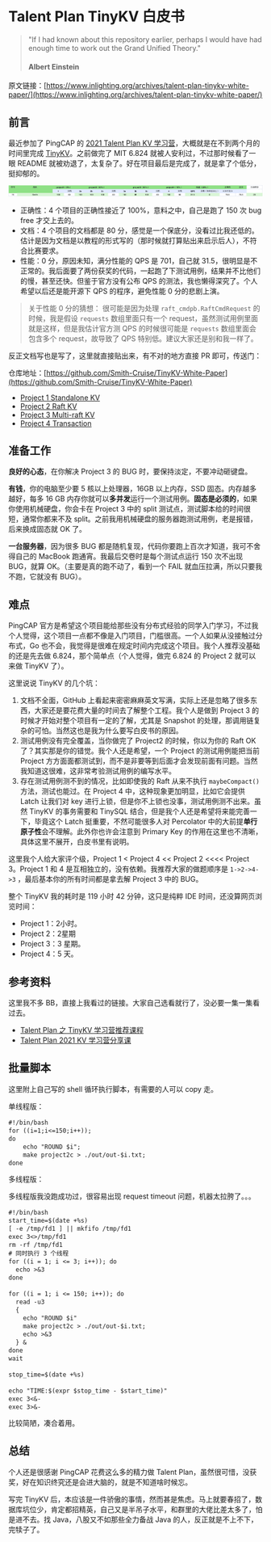 # Talent Plan TinyKV 白皮书

> "If I had known about this repository earlier, perhaps I would have had enough time to work out the Grand Unified Theory."
>
> #### Albert Einstein

原文链接：[https://www.inlighting.org/archives/talent-plan-tinykv-white-paper/](https://www.inlighting.org/archives/talent-plan-tinykv-white-paper/)

## 前言

最近参加了 PingCAP 的 [2021 Talent Plan KV 学习营](https://asktug.com/t/topic/242996)，大概就是在不到两个月的时间里完成 [TinyKV](https://github.com/tidb-incubator/tinykv)。之前做完了 MIT 6.824 就被人安利过，不过那时候看了一眼 README 就被劝退了，太复杂了。好在项目最后是完成了，就是拿了个低分，挺抑郁的。

![sad image](image/sad.png)

* 正确性：4 个项目的正确性接近了 100%，意料之中，自己是跑了 150 次 bug free 才交上去的。
* 文档：4 个项目的文档都是 80 分，感觉是一个保底分，没看过比我还低的。估计是因为文档是以教程的形式写的（那时候就打算贴出来启示后人），不符合比赛要求。
* 性能：0 分，原因未知，满分性能的 QPS 是 701，自己就 31.5，很明显是不正常的。我后面要了两份获奖的代码，一起跑了下测试用例，结果并不比他们的慢，甚至还快。但鉴于官方没有公布 QPS 的测法，我也懒得深究了。个人希望以后还是能开源下 QPS 的程序，避免性能 0 分的悲剧上演。

> 关于性能 0 分的猜想：
> 很可能是因为处理 `raft_cmdpb.RaftCmdRequest` 的时候，我是假设 `requests` 数组里面只有一个 request，虽然测试用例里面就是这样，但是我估计官方测 QPS 的时候很可能是 `requests` 数组里面会包含多个 request，故导致了 QPS 特别低。建议大家还是别和我一样了。

反正文档写也是写了，这里就直接贴出来，有不对的地方直接 PR 即可，传送门：

仓库地址：[https://github.com/Smith-Cruise/TinyKV-White-Paper](https://github.com/Smith-Cruise/TinyKV-White-Paper)

* [Project 1 Standalone KV](https://github.com/Smith-Cruise/TinyKV-White-Paper/blob/main/Project1-Standalone-KV.md)
* [Project 2 Raft KV](https://github.com/Smith-Cruise/TinyKV-White-Paper/blob/main/Project2-RaftKV.md)
* [Project 3 Multi-raft KV](https://github.com/Smith-Cruise/TinyKV-White-Paper/blob/main/Project3-MultiRaftKV.md)
* [Project 4 Transaction](https://github.com/Smith-Cruise/TinyKV-White-Paper/blob/main/Project4-Transaction.md)

## 准备工作

**良好的心态**，在你解决 Project 3 的 BUG 时，要保持淡定，不要冲动砸键盘。

**有钱**，你的电脑至少要 5 核以上处理器，16GB 以上内存，SSD 固态。内存越多越好，每多 16 GB 内存你就可以**多并发**运行一个测试用例。**固态是必须的**，如果你使用机械硬盘，你会卡在 Project 3 中的 split 测试点，测试脚本给的时间很短，通常你都来不及 split。之前我用机械硬盘的服务器跑测试用例，老是报错，后来换成固态就 OK 了。

**一台服务器**，因为很多 BUG 都是随机复现，代码你要跑上百次才知道，我可不舍得自己的 MacBook 跑通宵。我最后交卷时是每个测试点运行 150 次不出现 BUG，就算 OK。（主要是真的跑不动了，看到一个 FAIL 就血压拉满，所以只要我不跑，它就没有 BUG）。

## 难点

PingCAP 官方是希望这个项目能给那些没有分布式经验的同学入门学习，不过我个人觉得，这个项目一点都不像是入门项目，门槛很高。一个人如果从没接触过分布式，Go 也不会，我觉得是很难在规定时间内完成这个项目。我个人推荐没基础的还是先去做 6.824，那个简单点（个人觉得，做完 6.824 的 Project 2 就可以来做 TinyKV 了）。

这里说说 TinyKV 的几个坑：

1. 文档不全面，GitHub 上看起来密密麻麻英文写满，实际上还是忽略了很多东西，大家还是要花费大量的时间去了解整个工程。我个人是做到 Project 3 的时候才开始对整个项目有一定的了解，尤其是 Snapshot 的处理，那调用链复杂的可怕。当然这也是我为什么要写白皮书的原因。
2. 测试用例没有完全覆盖，当你做完了 Project2 的时候，你以为你的 Raft OK 了？其实那是你的错觉。我个人还是希望，一个 Project 的测试用例能把当前 Project 方方面面都测试到，而不是非要等到后面才会发现前面有问题。当然我知道这很难，这非常考验测试用例的编写水平。
3. 存在测试用例测不到的情况，比如即使我的 Raft 从来不执行 `maybeCompact()` 方法，测试也能过。在 Project 4 中，这种现象更加明显，比如它会提供 Latch 让我们对 key 进行上锁，但是你不上锁也没事，测试用例测不出来。虽然 TinyKV 的事务需要和 TinySQL 结合，但是我个人还是希望将来能完善一下，毕竟这个 Latch 挺重要，不然可能很多人对 Percolator 中的大前提**单行原子性**会不理解。此外你也许会注意到 Primary Key 的作用在这里也不清晰，具体这里不展开，白皮书里有说明。

这里我个人给大家评个级，Project 1 < Project 4 << Project 2 <<<< Project 3。Project 1 和 4 是互相独立的，没有依赖。我推荐大家的做题顺序是 `1->2->4->3` ，最后基本你的所有时间都是拿去解 Project 3 中的 BUG。

整个 TinyKV 我的耗时是 119 小时 42 分钟，这只是纯粹 IDE 时间，还没算网页浏览时间：

* Project 1：2小时。
* Project 2：2星期
* Project 3：3 星期。
* Project 4：5 天。

## 参考资料

这里我不多 BB，直接上我看过的链接。大家自己选看就行了，没必要一集一集看过去。

* [Talent Plan 之 TinyKV 学习营推荐课程](https://learn.pingcap.com/learner/course/390002)
* [Talent Plan 2021 KV 学习营分享课](https://learn.pingcap.com/learner/course/510001)

## 批量脚本

这里附上自己写的 shell 循环执行脚本，有需要的人可以 copy 走。

单线程版：

```shell
#!/bin/bash
for ((i=1;i<=150;i++));
do
	echo "ROUND $i";
	make project2c > ./out/out-$i.txt;
done
```

多线程版：

多线程版我没跑成功过，很容易出现 request timeout 问题，机器太拉胯了。。。

```shell
#!/bin/bash
start_time=$(date +%s)
[ -e /tmp/fd1 ] || mkfifo /tmp/fd1
exec 3<>/tmp/fd1
rm -rf /tmp/fd1
# 同时执行 3 个线程
for ((i = 1; i <= 3; i++)); do
  echo >&3
done

for ((i = 1; i <= 150; i++)); do
  read -u3
  {
    echo "ROUND $i"
    make project2c > ./out/out-$i.txt;
    echo >&3
  } &
done
wait

stop_time=$(date +%s)

echo "TIME:$(expr $stop_time - $start_time)"
exec 3<&-
exec 3>&-
```

比较简陋，凑合着用。

## 总结

个人还是很感谢 PingCAP 花费这么多的精力做 Talent Plan，虽然很可惜，没获奖，好在知识终究还是会进大脑的，就是不知道啥时候忘。

写完 TinyKV 后，本应该是一件骄傲的事情，然而甚是焦虑。马上就要春招了，数据库坑位少，肯定都招精英，自己又是半吊子水平，和群里的大佬比差太多了，怕是进不去。找 Java，八股又不如那些全力备战 Java 的人，反正就是不上不下，完犊子了。
